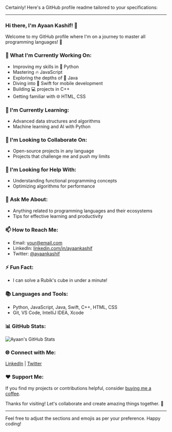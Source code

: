 Certainly! Here's a GitHub profile readme tailored to your specifications:

---

### Hi there, I'm Ayaan Kashif! 👋

Welcome to my GitHub profile where I'm on a journey to master all programming languages! 🌟

### 🔭 What I'm Currently Working On:

- Improving my skills in 🐍 Python
- Mastering 🔥 JavaScript
- Exploring the depths of 🚀 Java
- Diving into 📱 Swift for mobile development
- Building 💻 projects in C++
- Getting familiar with 🌐 HTML, CSS

### 🌱 I'm Currently Learning:

- Advanced data structures and algorithms
- Machine learning and AI with Python

### 👯 I'm Looking to Collaborate On:

- Open-source projects in any language
- Projects that challenge me and push my limits

### 🤔 I'm Looking for Help With:

- Understanding functional programming concepts
- Optimizing algorithms for performance

### 💬 Ask Me About:

- Anything related to programming languages and their ecosystems
- Tips for effective learning and productivity

### 📫 How to Reach Me:

- Email: your@email.com
- LinkedIn: [linkedin.com/in/ayaankashif](https://www.linkedin.com/in/ayaankashif/)
- Twitter: [@ayaankashif](https://twitter.com/ayaankashif)

### ⚡ Fun Fact:

- I can solve a Rubik's cube in under a minute!

### 📚 Languages and Tools:

- Python, JavaScript, Java, Swift, C++, HTML, CSS
- Git, VS Code, IntelliJ IDEA, Xcode

### 📊 GitHub Stats:

![Ayaan's GitHub Stats](https://github-readme-stats.vercel.app/api?username=ayaankashif&show_icons=true&hide_border=true)

### 🌐 Connect with Me:

[LinkedIn](https://www.linkedin.com/in/ayaankashif/) | [Twitter](https://twitter.com/ayaankashif)

### ❤️ Support Me:

If you find my projects or contributions helpful, consider [buying me a coffee](https://www.buymeacoffee.com/ayaankashif).

Thanks for visiting! Let's collaborate and create amazing things together. 🚀

---

Feel free to adjust the sections and emojis as per your preference. Happy coding!
